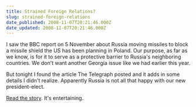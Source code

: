 ```yaml
---
title: Strained Foreign Relations?
slug: strained-foreign-relations
date_published: 2008-11-07T20:21:46.000Z
date_updated: 2008-11-07T20:21:46.000Z
---
```


I saw the BBC report on 5 November about Russia moving missiles to block a missile shield the US has been planning in Poland. Our purpose, as far as we know, is for it to serve as a protective barrier to Russia's neighboring countries. We don't want another Georgia issue like we had earlier this year.

But tonight I found the article The Telegraph posted and it adds in some details I didn't realize. Apparently Russia is not all that happy with our new president-elect.

[Read the story](http://www.telegraph.co.uk/news/newstopics/uselection2008/barackobama/3385988/Russia-welcomes-Barack-Obama-with-deployment-of-nuclear-capable-missiles.html). It's entertaining.
